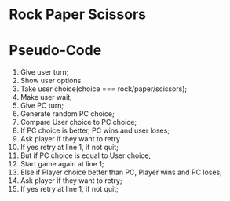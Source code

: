 # Rock Paper Scissors

# Pseudo-Code

1. Give user turn;
2. Show user options
3. Take user choice(choice === rock/paper/scissors);
4. Make user wait;
5. Give PC turn;
6. Generate random PC choice;
7. Compare User choice to PC choice;
8. If PC choice is better, PC wins and user loses;
9. Ask player if they want to retry
10. If yes retry at line 1, if not quit;
11. But if PC choice is equal to User choice;
12. Start game again at line 1;
13. Else if Player choice better than PC, Player wins and PC loses;
14. Ask player if they want to retry;
15. If yes retry at line 1, if not quit;